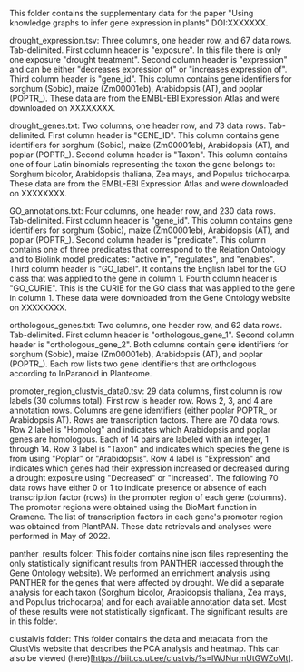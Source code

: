 
This folder contains the supplementary data for the paper "Using knowledge graphs to infer gene expression in plants" DOI:XXXXXXX. 

drought_expression.tsv: Three columns, one header row, and 67 data rows. Tab-delimited. First column header is "exposure". In this file there is only one exposure "drought treatment". Second column header is "expression" and can be either "decreases expression of" or "increases expression of". Third column header is "gene_id". This column contains gene identifiers for sorghum (Sobic), maize (Zm00001eb), Arabidopsis (AT), and poplar (POPTR_). These data are from the EMBL-EBI Expression Atlas and were downloaded on XXXXXXXX.

drought_genes.txt: Two columns, one header row, and 73 data rows. Tab-delimited. First column header is "GENE_ID". This column contains gene identifiers for sorghum (Sobic), maize (Zm00001eb), Arabidopsis (AT), and poplar (POPTR_). Second column header is "Taxon". This column contains one of four Latin binomials representing the taxon the gene belongs to: Sorghum bicolor, Arabidopsis thaliana, Zea mays, and Populus trichocarpa. These data are from the EMBL-EBI Expression Atlas and were downloaded on XXXXXXXX.

GO_annotations.txt: Four columns, one header row, and 230 data rows. Tab-delimited. First column header is "gene_id". This column contains gene identifiers for sorghum (Sobic), maize (Zm00001eb), Arabidopsis (AT), and poplar (POPTR_). Second column header is "predicate". This column contains one of three predicates that correspond to the Relation Ontology and to Biolink model predicates: "active in", "regulates", and "enables". Third column header is "GO_label". It contains the English label for the GO class that was applied to the gene in column 1. Fourth column header is "GO_CURIE". This is the CURIE for the GO class that was applied to the gene in column 1. These data were downloaded from the Gene Ontology website on XXXXXXXX.

orthologous_genes.txt: Two columns, one header row, and 62 data rows. Tab-delimited. First column header is "orthologous_gene_1". Second column header is "orthologous_gene_2". Both columns contain gene identifiers for sorghum (Sobic), maize (Zm00001eb), Arabidopsis (AT), and poplar (POPTR_). Each row lists two gene identifiers that are orthologous according to InParanoid in Planteome.

promoter_region_clustvis_data0.tsv: 29 data columns, first column is row labels (30 columns total). First row is header row. Rows 2, 3, and 4 are annotation rows. Columns are gene identifiers (either poplar POPTR_ or Arabidopsis AT). Rows are transcription factors. There are 70 data rows. Row 2 label is "Homolog" and indicates which Arabidopsis and poplar genes are homologous. Each of 14 pairs are labeled with an integer, 1 through 14. Row 3 label is "Taxon" and indicates which species the gene is from using "Poplar" or "Arabidopsis". Row 4 label is "Expression" and indicates which genes had their expression increased or decreased during a drought exposure using "Decreased" or "Increased". The following 70 data rows have either 0 or 1 to indicate presence or absence of each transcription factor (rows) in the promoter region of each gene (columns). The promoter regions were obtained using the BioMart function in Gramene. The list of transcription factors in each gene's promoter region was obtained from PlantPAN. These data retrievals and analyses were performed in May of 2022.

panther_results folder: This folder contains nine json files representing the only statistically significant results from PANTHER (accessed through the Gene Ontology website). We performed an enrichment analysis using PANTHER for the genes that were affected by drought. We did a separate analysis for each taxon (Sorghum bicolor, Arabidopsis thaliana, Zea mays, and Populus trichocarpa) and for each available annotation data set. Most of these results were not statistically signficant. The significant results are in this folder.

clustalvis folder: This folder contains the data and metadata from the ClustVis website that describes the PCA analysis and heatmap. This can also be viewed (here)[https://biit.cs.ut.ee/clustvis/?s=IWJNurmUtGWZoMt]. 
